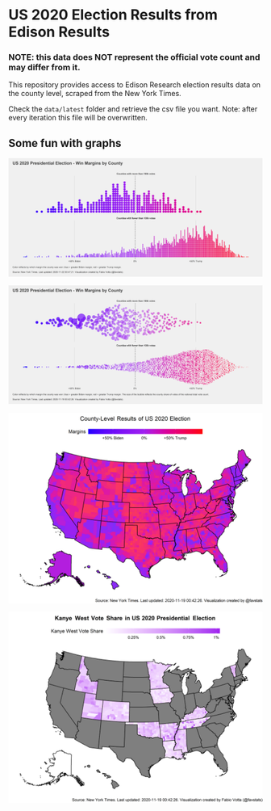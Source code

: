 US 2020 Election Results from Edison Results
================

### NOTE: this data does NOT represent the official vote count and may differ from it.

This repository provides access to Edison Research election results data
on the county level, scraped from the New York Times.

Check the `data/latest` folder and retrieve the csv file you want. Note:
after every iteration this file will be overwritten.

## Some fun with graphs

[![](images/beeswarm2_dots.png)](https://github.com/favstats/USElection2020-NYT-Results/blob/master/images/beeswarm2_dots.png?raw=true)

[![](images/beeswarm2.png)](https://github.com/favstats/USElection2020-NYT-Results/blob/master/images/beeswarm2.png?raw=true)

![](images/us2020map.png)

![](images/kanye_map.png)
